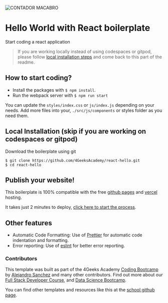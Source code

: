 
![CONTADOR MACABRO](https://github.com/user-attachments/assets/ca275d5b-da55-4ca1-b242-09b9daee2ef9)





# Hello World with React boilerplate

Start coding a react application

> If you are working locally instead of using codespaces or gitpod, please follow [local installation steps](#local-installation-skip-if-you-are-working-on-codespaces-or-gitpod) and come back to this part of the readme.

## How to start coding?

- Install the packages with `$ npm install`.
- Run the webpack server with `$ npm run start`

You can update the `styles/index.css` or `js/index.js` depending on your needs.
Add more files into your, `./src/js/components` or styles folder as you need them.

## Local Installation (skip if you are working on codespaces or gitpod)

Download the boilerplate using git

```
$ git clone https://github.com/4GeeksAcademy/react-hello.git
$ cd react-hello
```

## Publish your website!

This boilerplate is 100% compatible with the free [github pages](https://pages.github.com/) and [vercel](https://vercel.com/) hosting.

It takes just 2 minutes to deploy, [click here to start the process](https://4geeks.com/docs/start/deploy-to-render-com).

## Other features

- Automatic Code Formatting: Use of [Prettier](https://prettier.io/) for automatic code indentation and formatting.
- Error reporting: Use of [eslint](https://eslint.org/) for better error reporting.

### Contributors

This template was built as part of the 4Geeks Academy [Coding Bootcamp](https://4geeksacademy.com/us/coding-bootcamp) by [Alejandro Sanchez](https://twitter.com/alesanchezr) and many other contributors. Find out more about our [Full Stack Developer Course](https://4geeksacademy.com/us/coding-bootcamps/part-time-full-stack-developer), and [Data Science Bootcamp](https://4geeksacademy.com/us/coding-bootcamps/datascience-machine-learning).

You can find other templates and resources like this at the [school github page](https://github.com/4geeksacademy/).
